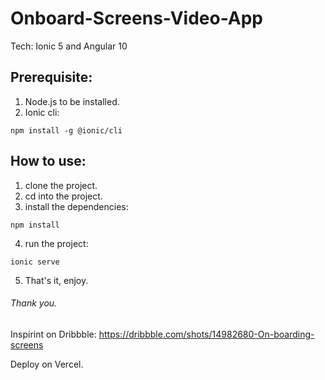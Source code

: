 # Onboard-Screens-Video-App

Tech: Ionic 5 and Angular 10


## Prerequisite:
1. Node.js to be installed.
2. Ionic cli:
```
npm install -g @ionic/cli
```

## How to use:
1. clone the project.
2. cd into the project.
3. install the dependencies:
```
npm install
```
4. run the project:
```
ionic serve
```
5. That's it, enjoy.


###### Thank you.

Inspirint on Dribbble: https://dribbble.com/shots/14982680-On-boarding-screens

Deploy on Vercel.

